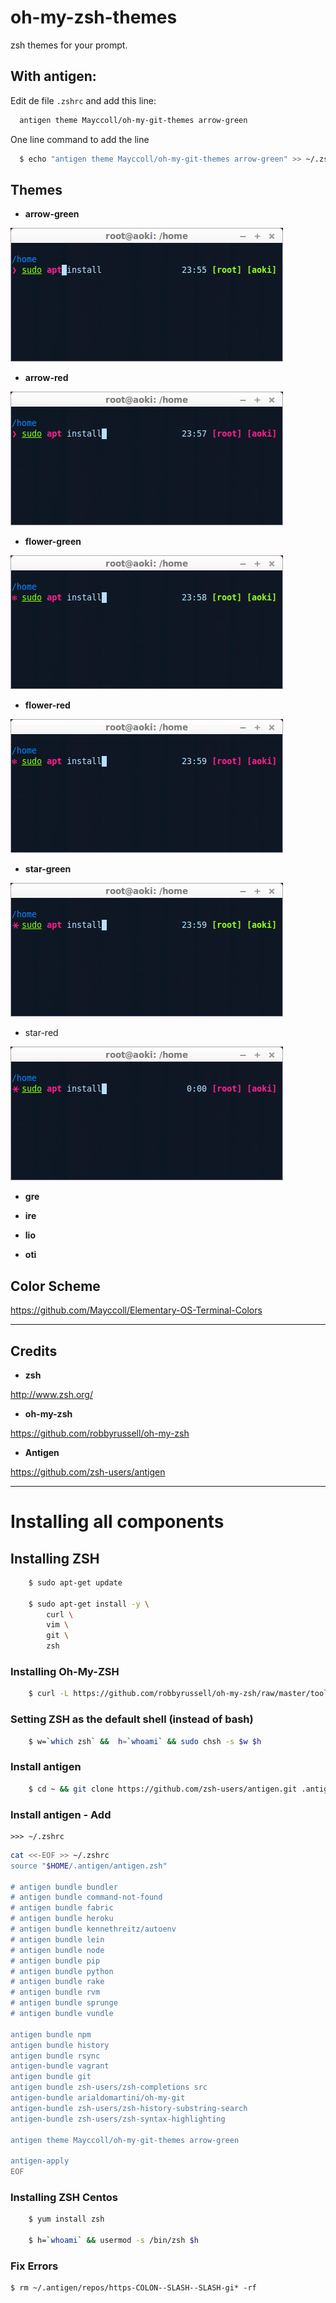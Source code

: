 oh-my-zsh-themes
================

zsh themes for your prompt. 

## With antigen:

Edit de file ```.zshrc``` and add this line:

```bash
  antigen theme Mayccoll/oh-my-git-themes arrow-green
```

One line command to add the line

```bash
  $ echo "antigen theme Mayccoll/oh-my-git-themes arrow-green" >> ~/.zshrc
```

## Themes

- **arrow-green**

![Theme zsh arrow-green](img/arrow-green.png)

- **arrow-red**

![Theme zsh arrow-red](img/arrow-red.png)

- **flower-green**

![Theme zsh flower-green](img/flower-green.png)

- **flower-red**

![Theme zsh flower-red](img/flower-red.png)

- **star-green**

![Theme zsh star-green](img/star-green.png)

- star-red

![Theme zsh star-rd](img/star-red.png)

- **gre**

- **ire**

- **lio**

- **oti**


## Color Scheme

https://github.com/Mayccoll/Elementary-OS-Terminal-Colors


---------------------------

## Credits

- **zsh**

http://www.zsh.org/

- **oh-my-zsh**

https://github.com/robbyrussell/oh-my-zsh

- **Antigen**

https://github.com/zsh-users/antigen

---------------------------

# Installing all components 

## Installing ZSH

```bash
    $ sudo apt-get update

    $ sudo apt-get install -y \
        curl \
        vim \
        git \
        zsh
```

### Installing Oh-My-ZSH

```bash
    $ curl -L https://github.com/robbyrussell/oh-my-zsh/raw/master/tools/install.sh | bash
```

### Setting ZSH as the default shell (instead of bash)

```bash
    $ w=`which zsh` &&  h=`whoami` && sudo chsh -s $w $h
```

### Install antigen

```bash
    $ cd ~ && git clone https://github.com/zsh-users/antigen.git .antigen 
```

### Install antigen - Add 
    >>> ~/.zshrc

```bash
cat <<-EOF >> ~/.zshrc
source "$HOME/.antigen/antigen.zsh"

# antigen bundle bundler
# antigen bundle command-not-found
# antigen bundle fabric
# antigen bundle heroku
# antigen bundle kennethreitz/autoenv
# antigen bundle lein
# antigen bundle node
# antigen bundle pip
# antigen bundle python
# antigen bundle rake
# antigen bundle rvm
# antigen bundle sprunge
# antigen bundle vundle

antigen bundle npm
antigen bundle history
antigen bundle rsync
antigen-bundle vagrant
antigen bundle git
antigen bundle zsh-users/zsh-completions src
antigen-bundle arialdomartini/oh-my-git
antigen-bundle zsh-users/zsh-history-substring-search
antigen-bundle zsh-users/zsh-syntax-highlighting

antigen theme Mayccoll/oh-my-git-themes arrow-green

antigen-apply
EOF
```

### Installing ZSH Centos

```bash
    $ yum install zsh
    
    $ h=`whoami` && usermod -s /bin/zsh $h
```

### Fix Errors 
    $ rm ~/.antigen/repos/https-COLON--SLASH--SLASH-gi* -rf


